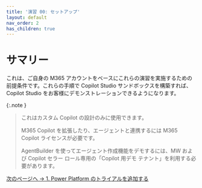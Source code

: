 ```yaml
---
title: '演習 00: セットアップ'
layout: default
nav_order: 2
has_children: true
---
```


# サマリー

これは、ご自身の M365 アカウントをベースにこれらの演習を実施するための前提条件です。これらの手順で Copilot Studio サンドボックスを構築すれば、Copilot Studio をお客様にデモンストレーションできるようになります。

{:.note } 
> これはカスタム Copilot の設計のみに使用できます。
> 
> M365 Copilot を拡張したり、エージェントと連携するには M365 Copilot ライセンスが必要です。
> 
> AgentBuilder を使ってエージェント作成機能をデモするには、MW および Copilot セラー ロール専用の「Copilot 用デモ テナント」を利用する必要があります。

[次のページへ → 1. Power Platform のトライアルを追加する](0001.md)